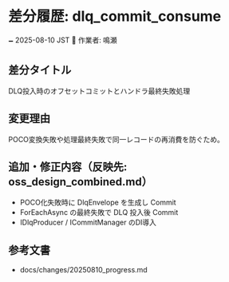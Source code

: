 # 差分履歴: dlq_commit_consume

🗕 2025-08-10 JST
🧐 作業者: 鳴瀬

## 差分タイトル
DLQ投入時のオフセットコミットとハンドラ最終失敗処理

## 変更理由
POCO変換失敗や処理最終失敗で同一レコードの再消費を防ぐため。

## 追加・修正内容（反映先: oss_design_combined.md）
- POCO化失敗時に DlqEnvelope を生成し Commit
- ForEachAsync の最終失敗で DLQ 投入後 Commit
- IDlqProducer / ICommitManager のDI導入

## 参考文書
- docs/changes/20250810_progress.md
